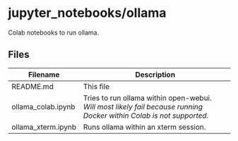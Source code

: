 # jupyter_notebooks/ollama
Colab notebooks to run ollama.

## Files
| Filename | Description | 
| --- | --- |
| README.md | This file |
| ollama_colab.ipynb | Tries to run ollama within open-webui. <br>_Will most likely fail because running Docker within Colab is not supported._
| ollama_xterm.ipynb | Runs ollama within an xterm session. |
